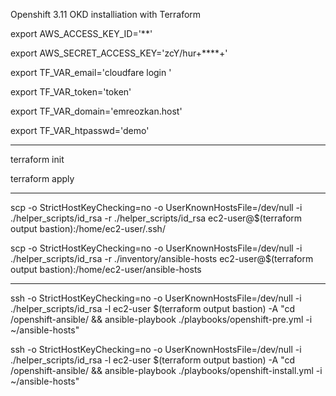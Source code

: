Openshift 3.11  OKD installiation with Terraform


export AWS_ACCESS_KEY_ID='**'

export AWS_SECRET_ACCESS_KEY='zcY/hur+****+'

export TF_VAR_email='cloudfare login '

export TF_VAR_token='token'

export TF_VAR_domain='emreozkan.host'

export TF_VAR_htpasswd='demo'

-----

terraform init

terraform apply

----

scp -o StrictHostKeyChecking=no -o UserKnownHostsFile=/dev/null -i ./helper_scripts/id_rsa -r ./helper_scripts/id_rsa ec2-user@$(terraform output bastion):/home/ec2-user/.ssh/

scp -o StrictHostKeyChecking=no -o UserKnownHostsFile=/dev/null -i ./helper_scripts/id_rsa -r ./inventory/ansible-hosts  ec2-user@$(terraform output bastion):/home/ec2-user/ansible-hosts

---

ssh -o StrictHostKeyChecking=no -o UserKnownHostsFile=/dev/null -i ./helper_scripts/id_rsa -l ec2-user $(terraform output bastion) -A "cd /openshift-ansible/ && ansible-playbook ./playbooks/openshift-pre.yml -i ~/ansible-hosts"

ssh -o StrictHostKeyChecking=no -o UserKnownHostsFile=/dev/null -i ./helper_scripts/id_rsa -l ec2-user $(terraform output bastion) -A "cd /openshift-ansible/ && ansible-playbook ./playbooks/openshift-install.yml -i ~/ansible-hosts"
